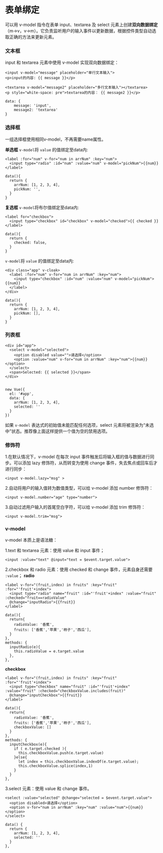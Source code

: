 表单绑定
===================
可以用 v-model 指令在表单 input、textarea 及 select 元素上创建**双向数据绑定**（m→v，v→m）。它负责监听用户的输入事件以更新数据，根据控件类型自动选取正确的方法来更新元素。

###  文本框
 input 和 textarea 元素中使用 v-model 实现双向数据绑定：

    <input v-model="message" placeholder="单行文本输入">
    <p>input的内容: {{ message }}</p>

    <textarea v-model="message2" placeholder="多行文本输入"></textarea>
    <p style="white-space: pre">textarea的内容： {{ message2 }}</p>

    data: {
        message: 'input',
        message2: 'textarea'
    }

###  选择框
一组选择框使用相同v-model，不再需要name属性。

**单选框**
`v-model`将 `value` 的值绑定至data内:
```
<label :for="num" v-for="num in arrNum" :key="num">
  <input type="radio" :id="num" :value="num" v-model="pickNum">{{num}}
</label>

data(){ 
  return {
    arrNum: [1, 2, 3, 4],
    pickNum: '',
  }
}

```
**复选框**
`v-model`将布尔值绑定至data内:
```
<label for="checkbox">
  <input type="checkbox" id="checkbox" v-model="checked">{{ checked }}
</label>

data(){ 
  return {
    checked: false,
  }
}
```

`v-model`将 `value` 的值绑定至data内:
```
<div class="app" v-cloak>
  <label :for="num" v-for="num in arrNum" :key="num">
    <input type="checkbox" :id="num" :value="num" v-model="pickNum">{{num}}
  </label>
</div>

data(){ 
  return {
    arrNum: [1, 2, 3, 4],
    pickNum: [],
  }
}
```
###  列表框

    <div id="app">
      <select v-model="selected">
        <option disabled value="">请选择</option>
        <option :value="num" v-for="num in arrNum" :key="num">{{num}}</option>
      </select>
      <span>Selected: {{ selected }}</span>
    </div>


    new Vue({
      el: '#app',
      data: {
        arrNum: [1, 2, 3, 4],
        selected: ''
      }
    })
如果 `v-model` 表达式的初始值未能匹配任何选项，select 元素将被渲染为“未选中”状态。推荐像上面这样提供一个值为空的禁用选项。


###  修饰符
1.在默认情况下，v-model 在每次 input 事件触发后将输入框的值与数据进行同步。可以添加 lazy 修饰符，从而转变为使用 change 事件，失去焦点或回车后才进行同步：

    <input v-model.lazy="msg" >
2.自动将用户的输入值转为数值类型，可以给 v-model 添加 number 修饰符：

    <input v-model.number="age" type="number">
3.自动过滤用户输入的首尾空白字符，可以给 v-model 添加 trim 修饰符：

    <input v-model.trim="msg">

###  v-model
v-model 本质上是语法糖：

1.text 和 textarea 元素：使用 value 和 input 事件；
```
<input :value="text" @input="text = $event.target.value">
```
2.checkbox 和 radio 元素：使用 checked 和 change 事件，元素自身还需要 `:value`；
**radio**
```
<label v-for="(fruit,index) in fruits" :key="fruit" :for="'fruit'+index">
  <input type="radio" name="fruit" :id="'fruit'+index" :value="fruit" :checked="fruit==radioValue"
  @change="inputRadio">{{fruit}}
</label>

data(){
  return{
    radioValue: '香蕉',
    fruits: ['香蕉','苹果','柿子','西瓜'],
  }
},
methods: {
  inputRadio(e){
    this.radioValue = e.target.value
  },
},
```
**checkbox**
```
<label v-for="(fruit,index) in fruits" :key="fruit" :for="'fruit'+index">
  <input type="checkbox" name="fruit" :id="'fruit'+index" :value="fruit" :checked="checkboxValue.includes(fruit)"
  @change="inputCheckbox">{{fruit}}
</label>

data(){
  return{
    radioValue: '香蕉',
    fruits: ['香蕉','苹果','柿子','西瓜'],
    checkboxValue: []
  }
},
methods: {
  inputCheckbox(e){
    if ( e.target.checked ){
      this.checkboxValue.push(e.target.value)
    }else{
      let index = this.checkboxValue.indexOf(e.target.value);
      this.checkboxValue.splice(index,1)
    }
  }
},
```
3.select 元素：使用 value 和 change 事件。
```
<select :value="selected" @change="selected = $event.target.value">
  <option disabled>请选择</option>
  <option v-for="num in arrNum" :key="num" :value="num">{{num}}</option>
</select>

data() {
  return {
    arrNum: [1, 2, 3, 4],
    selected: ''
  }
},
```